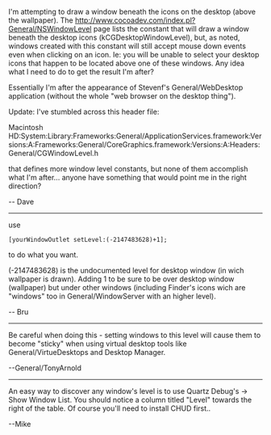 I'm attempting to draw a window beneath the icons on the desktop (above the wallpaper). The http://www.cocoadev.com/index.pl?General/NSWindowLevel page lists the constant that will draw a window beneath the desktop icons (kCGDesktopWindowLevel), but, as noted, windows created with this constant will still accept mouse down events even when clicking on an icon. Ie: you will be unable to select your desktop icons that happen to be located above one of these windows. Any idea what I need to do to get the result I'm after?

Essentially I'm after the appearance of Stevenf's General/WebDesktop application (without the whole "web browser on the desktop thing").

Update: I've stumbled across this header file:

Macintosh HD:System:Library:Frameworks:General/ApplicationServices.framework:Versions:A:Frameworks:General/CoreGraphics.framework:Versions:A:Headers:General/CGWindowLevel.h

that defines more window level constants, but none of them accomplish what I'm after... anyone have something that would point me in the right direction?

-- Dave

----

use

<code>[yourWindowOutlet setLevel:(-2147483628)+1];</code>

to do what you want.

(-2147483628) is the undocumented level for desktop window (in wich wallpaper is drawn).
Adding 1 to be sure to be over desktop window (wallpaper) but under other windows (including Finder's icons wich are "windows" too in General/WindowServer with an higher level).

-- Bru

----

Be careful when doing this - setting windows to this level will cause them to become "sticky" when using virtual desktop tools like General/VirtueDesktops and Desktop Manager.

--General/TonyArnold

----

An easy way to discover any window's level is to use Quartz Debug's -> Show Window List. You should notice a column titled "Level" towards the right of the table. Of course you'll need to install CHUD first..

--Mike